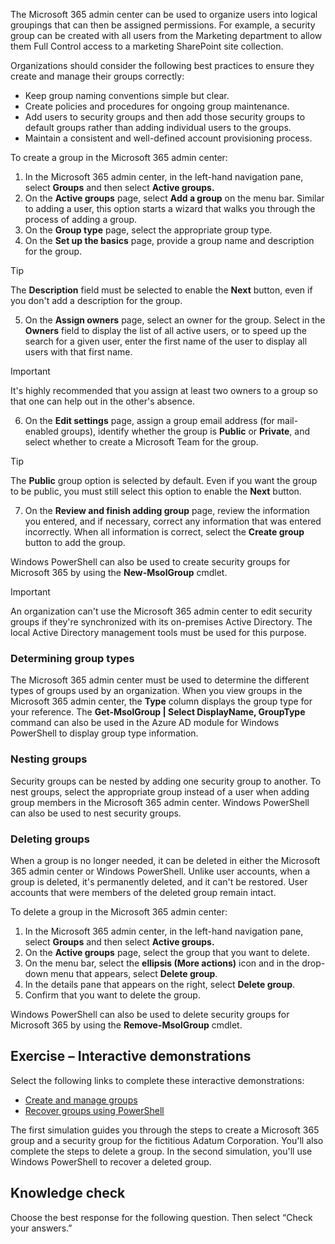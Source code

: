 The Microsoft 365 admin center can be used to organize users into logical groupings that can then be assigned permissions. For example, a security group can be created with all users from the Marketing department to allow them Full Control access to a marketing SharePoint site collection.

Organizations should consider the following best practices to ensure they create and manage their groups correctly:

 -  Keep group naming conventions simple but clear.
 -  Create policies and procedures for ongoing group maintenance.
 -  Add users to security groups and then add those security groups to default groups rather than adding individual users to the groups.
 -  Maintain a consistent and well-defined account provisioning process.

To create a group in the Microsoft 365 admin center:

1.  In the Microsoft 365 admin center, in the left-hand navigation pane, select **Groups** and then select **Active groups.**
2.  On the **Active groups** page, select **Add a group** on the menu bar. Similar to adding a user, this option starts a wizard that walks you through the process of adding a group.
3.  On the **Group type** page, select the appropriate group type.
4.  On the **Set up the basics** page, provide a group name and description for the group.

> [!TIP]
> The **Description** field must be selected to enable the **Next** button, even if you don't add a description for the group.

5.  On the **Assign owners** page, select an owner for the group. Select in the **Owners** field to display the list of all active users, or to speed up the search for a given user, enter the first name of the user to display all users with that first name.

> [!IMPORTANT]
> It's highly recommended that you assign at least two owners to a group so that one can help out in the other's absence.

6.  On the **Edit settings** page, assign a group email address (for mail-enabled groups), identify whether the group is **Public** or **Private**, and select whether to create a Microsoft Team for the group.

> [!TIP]
> The **Public** group option is selected by default. Even if you want the group to be public, you must still select this option to enable the **Next** button.

7.  On the **Review and finish adding group** page, review the information you entered, and if necessary, correct any information that was entered incorrectly. When all information is correct, select the **Create group** button to add the group.

Windows PowerShell can also be used to create security groups for Microsoft 365 by using the **New-MsolGroup** cmdlet.

> [!IMPORTANT]
> An organization can't use the Microsoft 365 admin center to edit security groups if they're synchronized with its on-premises Active Directory. The local Active Directory management tools must be used for this purpose.

### Determining group types

The Microsoft 365 admin center must be used to determine the different types of groups used by an organization. When you view groups in the Microsoft 365 admin center, the **Type** column displays the group type for your reference. The **Get-MsolGroup \| Select DisplayName, GroupType** command can also be used in the Azure AD module for Windows PowerShell to display group type information.

### Nesting groups

Security groups can be nested by adding one security group to another. To nest groups, select the appropriate group instead of a user when adding group members in the Microsoft 365 admin center. Windows PowerShell can also be used to nest security groups.

### Deleting groups<br>

When a group is no longer needed, it can be deleted in either the Microsoft 365 admin center or Windows PowerShell. Unlike user accounts, when a group is deleted, it's permanently deleted, and it can't be restored. User accounts that were members of the deleted group remain intact.

To delete a group in the Microsoft 365 admin center:

1.  In the Microsoft 365 admin center, in the left-hand navigation pane, select **Groups** and then select **Active groups.**
2.  On the **Active groups** page, select the group that you want to delete.
3.  On the menu bar, select the **ellipsis (More actions)** icon and in the drop-down menu that appears, select **Delete group**.
4.  In the details pane that appears on the right, select **Delete group**.
5.  Confirm that you want to delete the group.

Windows PowerShell can also be used to delete security groups for Microsoft 365 by using the **Remove-MsolGroup** cmdlet.

## **Exercise – Interactive demonstrations**

Select the following links to complete these interactive demonstrations:

 -  [Create and manage groups](https://edxinteractivepage.blob.core.windows.net/edxpages/MS-100/M2-L1-E2-T2/index.html?azure-portal=true)
 -  [Recover groups using PowerShell](https://edxinteractivepage.blob.core.windows.net/edxpages/MS-100/M2-L1-E2-T3/index.html?azure-portal=true)

The first simulation guides you through the steps to create a Microsoft 365 group and a security group for the fictitious Adatum Corporation. You'll also complete the steps to delete a group. In the second simulation, you'll use Windows PowerShell to recover a deleted group.

## Knowledge check

Choose the best response for the following question. Then select “Check your answers.”
